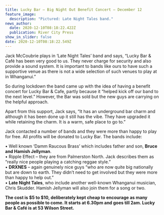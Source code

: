 ```yaml
---
title: Lucky Bar – Big Night Out Benefit Concert – December 12
feature_image:
  description: "Pictured: Late Night Tales band."
news_author:
  date: 2020-12-10T08:18:22.422Z
  publication: River City Press
show_in_slider: false
date: 2020-12-10T08:18:22.549Z
---
```

Jack McCoubrie plays in ‘Late Night Tales’ band and says, “Lucky Bar & Café has been very good to us. They never charge for security and also provide a sound system. It is important to bands like ours to have such a supportive venue as there is not a wide selection of such venues to play at in Whanganui.”

So during lockdown the band came up with the idea of having a benefit concert for Lucky Bar & Cafe, partly because it “helped kick off our band to the next level.” However, the Bar was sold but the new guys are carrying on the helpful approach.

Apart from this support, Jack says, “It has an underground bar charm and although it has been done up it still has the vibe. They have upgraded it while retaining the charm. It is a warm, safe place to go to.”

Jack contacted a number of bands and they were more than happy to play for free. All profits will be donated to Lucky Bar. The bands include:

• Well known ‘Damm Raucous Brass’ which includes father and son, **Bruce and Hamish Jellyman**.  
• Ripple Effect – they are from Palmerston North. Jack describes them as “really nice people playing a catching reggae style.”  
• **DRXNES** – again genuinely nice guys “who are now quite big nationally but are down to earth. They didn’t need to get involved but they were more than happy to help out.”  
• **Late Night Tales**, who include another well-known Whanganui musician, Chris Skudder. Hamish Jellyman will also join them for a song or two. 

**The cost is $5 to $10, deliberately kept cheap to encourage as many people as possible to come. It starts at 6.30pm and goes till 2am. Lucky Bar & Café is at 53 Wilson Street.**
